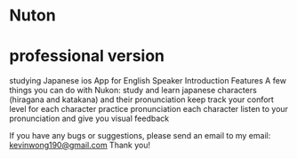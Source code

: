 # Nuton

# professional version

studying Japanese ios App for English Speaker  Introduction Features A few things you can do with Nukon:  study and learn japanese characters (hiragana and katakana) and their pronunciation keep track your confort level for each character practice pronunciation each character listen to your pronunciation and give you visual feedback

If you have any bugs or suggestions, please send an email to my 
email: kevinwong190@gmail.com
Thank you!
